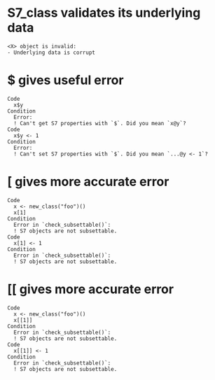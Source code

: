 # S7_class validates its underlying data

    <X> object is invalid:
    - Underlying data is corrupt

# $ gives useful error

    Code
      x$y
    Condition
      Error:
      ! Can't get S7 properties with `$`. Did you mean `x@y`?
    Code
      x$y <- 1
    Condition
      Error:
      ! Can't set S7 properties with `$`. Did you mean `...@y <- 1`?

# [ gives more accurate error

    Code
      x <- new_class("foo")()
      x[1]
    Condition
      Error in `check_subsettable()`:
      ! S7 objects are not subsettable.
    Code
      x[1] <- 1
    Condition
      Error in `check_subsettable()`:
      ! S7 objects are not subsettable.

# [[ gives more accurate error

    Code
      x <- new_class("foo")()
      x[[1]]
    Condition
      Error in `check_subsettable()`:
      ! S7 objects are not subsettable.
    Code
      x[[1]] <- 1
    Condition
      Error in `check_subsettable()`:
      ! S7 objects are not subsettable.


